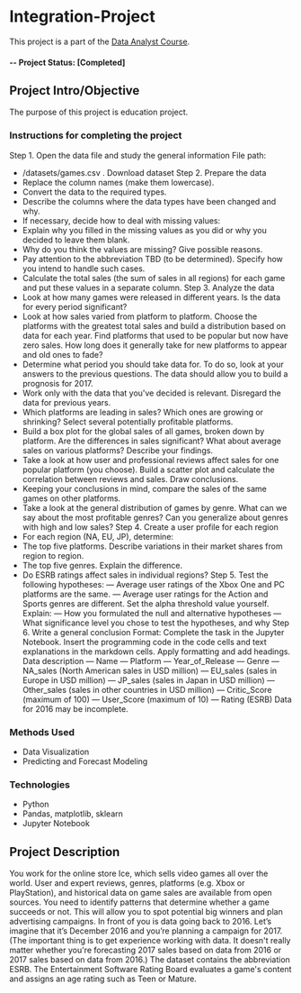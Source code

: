 # Integration-Project
This project is a part of the [Data Analyst Course](https://practicum.yandex.com/profile/data-analyst/).

#### -- Project Status: [Completed]

## Project Intro/Objective
The purpose of this project is education project. 

### Instructions for completing the project
Step 1. Open the data file and study the general information
File path:
* /datasets/games.csv . Download dataset
Step 2. Prepare the data
* Replace the column names (make them lowercase).
* Convert the data to the required types.
* Describe the columns where the data types have been changed and why.
* If necessary, decide how to deal with missing values:
* Explain why you filled in the missing values as you did or why you decided to leave them blank.
* Why do you think the values are missing? Give possible reasons.
* Pay attention to the abbreviation TBD (to be determined). Specify how you intend to handle such cases.
* Calculate the total sales (the sum of sales in all regions) for each game and put these values in a separate column.
Step 3. Analyze the data
* Look at how many games were released in different years. Is the data for every period significant?
* Look at how sales varied from platform to platform. Choose the platforms with the greatest total sales and build a distribution based on data for each year. Find platforms that used to be popular but now have zero sales. How long does it generally take for new platforms to appear and old ones to fade?
* Determine what period you should take data for. To do so, look at your answers to the previous questions. The data should allow you to build a prognosis for 2017.
* Work only with the data that you've decided is relevant. Disregard the data for previous years.
* Which platforms are leading in sales? Which ones are growing or shrinking? Select several potentially profitable platforms.
* Build a box plot for the global sales of all games, broken down by platform. Are the differences in sales significant? What about average sales on various platforms? Describe your findings.
* Take a look at how user and professional reviews affect sales for one popular platform (you choose). Build a scatter plot and calculate the correlation between reviews and sales. Draw conclusions.
* Keeping your conclusions in mind, compare the sales of the same games on other platforms.
* Take a look at the general distribution of games by genre. What can we say about the most profitable genres? Can you generalize about genres with high and low sales?
Step 4. Create a user profile for each region
* For each region (NA, EU, JP), determine:
* The top five platforms. Describe variations in their market shares from region to region.
* The top five genres. Explain the difference.
* Do ESRB ratings affect sales in individual regions?
Step 5. Test the following hypotheses:
— Average user ratings of the Xbox One and PC platforms are the same.
— Average user ratings for the Action and Sports genres are different.
Set the alpha threshold value yourself.
Explain:
— How you formulated the null and alternative hypotheses
— What significance level you chose to test the hypotheses, and why
Step 6. Write a general conclusion
Format: Complete the task in the Jupyter Notebook. Insert the programming code in the code cells and text explanations in the markdown cells. Apply formatting and add headings.
Data description
— Name
— Platform
— Year_of_Release
— Genre
— NA_sales (North American sales in USD million)
— EU_sales (sales in Europe in USD million)
— JP_sales (sales in Japan in USD million)
— Other_sales (sales in other countries in USD million)
— Critic_Score (maximum of 100)
— User_Score (maximum of 10)
— Rating (ESRB)
Data for 2016 may be incomplete.

### Methods Used
* Data Visualization
* Predicting and Forecast Modeling

### Technologies
* Python
* Pandas, matplotlib, sklearn
* Jupyter Notebook

## Project Description
You work for the online store Ice, which sells video games all over the world. User and expert reviews, genres, platforms (e.g. Xbox or PlayStation), and historical data on game sales are available from open sources. You need to identify patterns that determine whether a game succeeds or not. This will allow you to spot potential big winners and plan advertising campaigns.
In front of you is data going back to 2016. Let’s imagine that it’s December 2016 and you’re planning a campaign for 2017.
(The important thing is to get experience working with data. It doesn't really matter whether you're forecasting 2017 sales based on data from 2016 or 2017 sales based on data from 2016.)
The dataset contains the abbreviation ESRB. The Entertainment Software Rating Board evaluates a game's content and assigns an age rating such as Teen or Mature.
